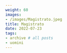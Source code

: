 ```yaml
---
weight: 60
images:
- /images/Magistrato.jpeg
title: Magistrato
date: 2022-07-23
tags:
- archive # all posts
- uomini
---
```


